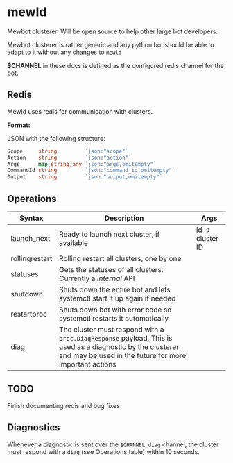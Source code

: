 # mewld

Mewbot clusterer. Will be open source to help other large bot developers.

Mewbot clusterer is rather generic and any python bot should be able to adapt to it without any changes to ``mewld``

**$CHANNEL** in these docs is defined as the configured redis channel for the bot.

## Redis

Mewld uses redis for communication with clusters.

**Format:**

JSON with the following structure:

```go
Scope     string         `json:"scope"`
Action    string         `json:"action"`
Args      map[string]any `json:"args,omitempty"`
CommandId string         `json:"command_id,omitempty"`
Output    string         `json:"output,omitempty"`
```

## Operations

| Syntax      	   | Description 									  | Args                    |
| ------           | ----------- 									  | ----                    |
| launch_next      | Ready to launch next cluster, if available       | id -> cluster ID        |
| rollingrestart   | Rolling restart all clusters, one by one         |                         |
| statuses         | Gets the statuses of all clusters. Currently a *internal* API |            |
| shutdown         | Shuts down the entire bot and lets systemctl start it up again if needed | |
| restartproc      | Shuts down bot with error code so systemctl restarts it automatically |    |
| diag             | The cluster must respond with a ``proc.DiagResponse`` payload. This is used as a diagnostic by the clusterer and may be used in the future for more important actions | |

## TODO

Finish documenting redis and bug fixes

## Diagnostics

Whenever a diagnostic is sent over the ``$CHANNEL_diag`` channel, the cluster must respond with a ``diag`` (see Operations table) within 10 seconds.